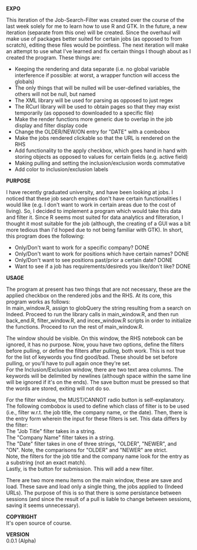 **EXPO**


This iteration of the Job-Search-Filter was created over the course of the last week solely for me to learn how to use R and GTK. In the future, a new iteration (separate from this one) will be created. Since the overhaul will make use of packages better suited for certain jobs (as opposed to from scratch), editing these files would be pointless.
The next iteration will make an attempt to use what I've learned and fix certain things I though about as I created the program. These things are:
- Keeping the rendering and data separate (i.e. no global variable interference if possible: at worst, a wrapper function will access the globals)
- The only things that will be nulled will be user-defined variables, the others will not be null, but named
- The XML library will be used for parsing as opposed to just regex
- The RCurl library will be used to obtain pages so that they may exist temporarily (as opposed to downloaded to a specific file)
- Make the render functions more generic due to overlap in the job display and filter display code
- Change the OLDER/NEW/ON entry for "DATE" with a combobox
- Make the jobs rendered clickable so that the URL is rendered on the RHS
- Add functionality to the apply checkbox, which goes hand in hand with storing objects as opposed to values for certain fields (e.g. active field)
- Making pulling and setting the inclusion/exclusion words commutative
- Add color to inclusion/exclusion labels


**PURPOSE**


I have recently graduated university, and have been looking at jobs. I noticed that these job search engines don't have certain functionalities I would like (e.g. I don't want to work in certain areas due to the cost of living). So, I decided to implement a program which would take this data and filter it. Since R seems most suited for data analytics and filteration, I thought it most suitable for the job (although, the creating of a GUI was a bit more tedious than I'd hoped due to not being familiar with GTK). In short, this program does the following:
- Only/Don't want to work for a specific company? DONE
- Only/Don't want to work for positions which have certain names? DONE
- Only/Don't want to see positions past/prior a certain date? DONE
- Want to see if a job has requirements/desireds you like/don't like? DONE


**USAGE**


The program at present has two things that are not necessary, these are the applied checkbox on the rendered jobs and the RHS. At its core, this program works as follows:<br/>
In main_window.R, assign to globQuery the string resulting from a search on Indeed. Proceed to run the library calls in main_window.R, and then run back_end.R, filter_window.R, and incex_window.R scripts in order to initialize the functions. Proceed to run the rest of main_window.R.


The window should be visible. On this window, the RHS notebook can be ignored, it has no purpose. Now, youu have two options, define the filters before pulling, or define the filters after pulling, both work. This is not true for the list of keywords you find good/bad. These should be set before pulling, or you'll have to pull again once they're set.<br/>
For the Inclusion/Exclusion window, there are two text area columns. The keywords will be delimited by newlines (although space within the same line will be ignored if it's on the ends). The save button must be pressed so that the words are stored, exiting will not do so.


For the filter window, the MUST/CANNOT radio button is self-explanatory. The following combobox is used to define which class of filter is to be used (i.e., filter w.r.t. the job title, the company name, or the date). Then, there is the entry form wherein the input for these filters is set. This data differs by the filter:<br/>
The "Job Title" filter takes in a string.<br/>
The "Company Name" filter takes in a string.<br/>
The "Date" filter takes in one of three strings, "OLDER", "NEWER", and "ON". Note, the comparisons for "OLDER" and "NEWER" are strict.<br/>
Note, the filters for the job title and the company name look for the entry as a substring (not an exact match).<br/>
Lastly, is the button for submission. This will add a new filter.


There are two more menu items on the main window, these are save and load. These save and load only a single thing, the jobs applied to (Indeed URLs). The purpose of this is so that there is some persistance between sessions (and since the result of a pull is liable to change between sessions, saving it seems unnecessary).


**COPYRIGHT**<br/>
It's open source of course.


**VERSION**<br/>
0.0.1 (Alpha)
